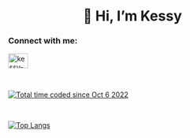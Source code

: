 <h1 align="center">👋 Hi, I’m Kessy</h1>

<h3 align="left">Connect with me:</h3>
<p align="left">
<a href="https://linkedin.com/in/kessy-staub-a47b14187/" target="blank"><img align="center" src="https://raw.githubusercontent.com/rahuldkjain/github-profile-readme-generator/master/src/images/icons/Social/linked-in-alt.svg" alt="kessy-staub" height="30" width="40" /></a>
</p>

<br>

<a href="https://wakatime.com/@5b144f4a-9f5f-45ef-b361-0c573c00dfa6"><img src="https://wakatime.com/badge/user/5b144f4a-9f5f-45ef-b361-0c573c00dfa6.svg" alt="Total time coded since Oct 6 2022" /></a>

<br>

[![Top Langs](https://github-readme-stats.vercel.app/api/top-langs/?username=kessystaub)](https://github.com/anuraghazra/github-readme-stats)

<br>
